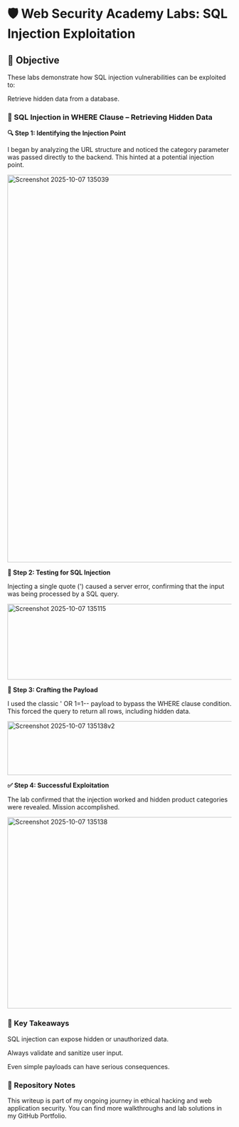 # 🛡️ Web Security Academy Labs: SQL Injection Exploitation
## 🧠 Objective
These labs demonstrate how SQL injection vulnerabilities can be exploited to:

Retrieve hidden data from a database.

### 🧩 SQL Injection in WHERE Clause – Retrieving Hidden Data
**🔍 Step 1: Identifying the Injection Point**

I began by analyzing the URL structure and noticed the category parameter was passed directly to the backend. This hinted at a potential injection point.

<img width="931" height="869" alt="Screenshot 2025-10-07 135039" src="https://github.com/user-attachments/assets/3f9085a6-e994-49fe-9b84-75dc17d6f27c" />

**🧪 Step 2: Testing for SQL Injection**

Injecting a single quote (') caused a server error, confirming that the input was being processed by a SQL query.

<img width="621" height="170" alt="Screenshot 2025-10-07 135115" src="https://github.com/user-attachments/assets/a710ba51-f17a-4e40-848d-eeb059f74801" />

**🧬 Step 3: Crafting the Payload**

I used the classic ' OR 1=1-- payload to bypass the WHERE clause condition. This forced the query to return all rows, including hidden data.

<img width="631" height="121" alt="Screenshot 2025-10-07 135138v2" src="https://github.com/user-attachments/assets/2fc9016e-a349-4d21-b3d8-3f6044b11a4c" />


**✅ Step 4: Successful Exploitation**

The lab confirmed that the injection worked and hidden product categories were revealed. Mission accomplished.

<img width="751" height="429" alt="Screenshot 2025-10-07 135138" src="https://github.com/user-attachments/assets/3072e560-4c65-447d-9a1a-47bd96f36e4c" />

### 🧠 Key Takeaways
SQL injection can expose hidden or unauthorized data.

Always validate and sanitize user input.

Even simple payloads can have serious consequences.

### 📁 Repository Notes
This writeup is part of my ongoing journey in ethical hacking and web application security. You can find more walkthroughs and lab solutions in my GitHub Portfolio.
